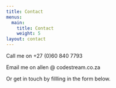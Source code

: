 ```yaml
---
title: Contact
menus:
  main:
    title: Contact
    weight: 5
layout: contact
---
```

Call me on +27 (0)60 840 7793

Email me on allen @ codestream.co.za

Or get in touch by fillling in the form below.
